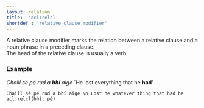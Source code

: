 ```yaml
---
layout: relation
title:  'acl:relcl'
shortdef : 'relative clause modifier'
---
```


A relative clause modifier marks the relation between a relative clause and a noun phrase in a preceding clause.  
The head of the relative clause is usually a verb.

### Example

_Chaill sé pé rud a <b>bhí</b> aige_ `He lost everything that he <b>had</b>'

~~~ sdparse
Chaill sé pé rud a bhí aige \n Lost he whatever thing that had he
acl:relcl(bhí, pé)
~~~

